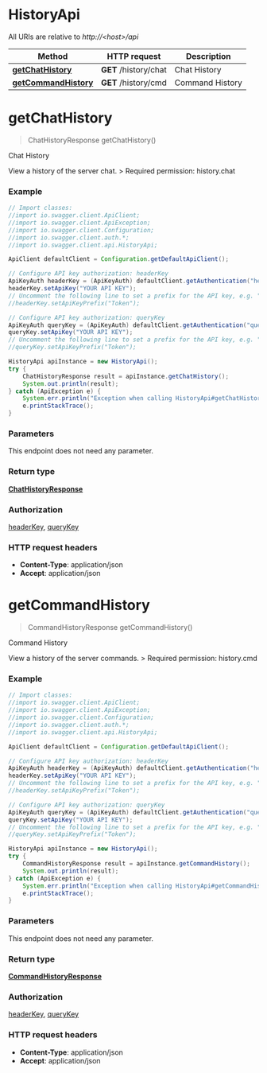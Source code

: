 # HistoryApi

All URIs are relative to *http://&lt;host&gt;/api*

Method | HTTP request | Description
------------- | ------------- | -------------
[**getChatHistory**](HistoryApi.md#getChatHistory) | **GET** /history/chat | Chat History
[**getCommandHistory**](HistoryApi.md#getCommandHistory) | **GET** /history/cmd | Command History


<a name="getChatHistory"></a>
# **getChatHistory**
> ChatHistoryResponse getChatHistory()

Chat History

View a history of the server chat.  &gt; Required permission: history.chat 

### Example
```java
// Import classes:
//import io.swagger.client.ApiClient;
//import io.swagger.client.ApiException;
//import io.swagger.client.Configuration;
//import io.swagger.client.auth.*;
//import io.swagger.client.api.HistoryApi;

ApiClient defaultClient = Configuration.getDefaultApiClient();

// Configure API key authorization: headerKey
ApiKeyAuth headerKey = (ApiKeyAuth) defaultClient.getAuthentication("headerKey");
headerKey.setApiKey("YOUR API KEY");
// Uncomment the following line to set a prefix for the API key, e.g. "Token" (defaults to null)
//headerKey.setApiKeyPrefix("Token");

// Configure API key authorization: queryKey
ApiKeyAuth queryKey = (ApiKeyAuth) defaultClient.getAuthentication("queryKey");
queryKey.setApiKey("YOUR API KEY");
// Uncomment the following line to set a prefix for the API key, e.g. "Token" (defaults to null)
//queryKey.setApiKeyPrefix("Token");

HistoryApi apiInstance = new HistoryApi();
try {
    ChatHistoryResponse result = apiInstance.getChatHistory();
    System.out.println(result);
} catch (ApiException e) {
    System.err.println("Exception when calling HistoryApi#getChatHistory");
    e.printStackTrace();
}
```

### Parameters
This endpoint does not need any parameter.

### Return type

[**ChatHistoryResponse**](ChatHistoryResponse.md)

### Authorization

[headerKey](../README.md#headerKey), [queryKey](../README.md#queryKey)

### HTTP request headers

 - **Content-Type**: application/json
 - **Accept**: application/json

<a name="getCommandHistory"></a>
# **getCommandHistory**
> CommandHistoryResponse getCommandHistory()

Command History

View a history of the server commands.  &gt; Required permission: history.cmd 

### Example
```java
// Import classes:
//import io.swagger.client.ApiClient;
//import io.swagger.client.ApiException;
//import io.swagger.client.Configuration;
//import io.swagger.client.auth.*;
//import io.swagger.client.api.HistoryApi;

ApiClient defaultClient = Configuration.getDefaultApiClient();

// Configure API key authorization: headerKey
ApiKeyAuth headerKey = (ApiKeyAuth) defaultClient.getAuthentication("headerKey");
headerKey.setApiKey("YOUR API KEY");
// Uncomment the following line to set a prefix for the API key, e.g. "Token" (defaults to null)
//headerKey.setApiKeyPrefix("Token");

// Configure API key authorization: queryKey
ApiKeyAuth queryKey = (ApiKeyAuth) defaultClient.getAuthentication("queryKey");
queryKey.setApiKey("YOUR API KEY");
// Uncomment the following line to set a prefix for the API key, e.g. "Token" (defaults to null)
//queryKey.setApiKeyPrefix("Token");

HistoryApi apiInstance = new HistoryApi();
try {
    CommandHistoryResponse result = apiInstance.getCommandHistory();
    System.out.println(result);
} catch (ApiException e) {
    System.err.println("Exception when calling HistoryApi#getCommandHistory");
    e.printStackTrace();
}
```

### Parameters
This endpoint does not need any parameter.

### Return type

[**CommandHistoryResponse**](CommandHistoryResponse.md)

### Authorization

[headerKey](../README.md#headerKey), [queryKey](../README.md#queryKey)

### HTTP request headers

 - **Content-Type**: application/json
 - **Accept**: application/json

